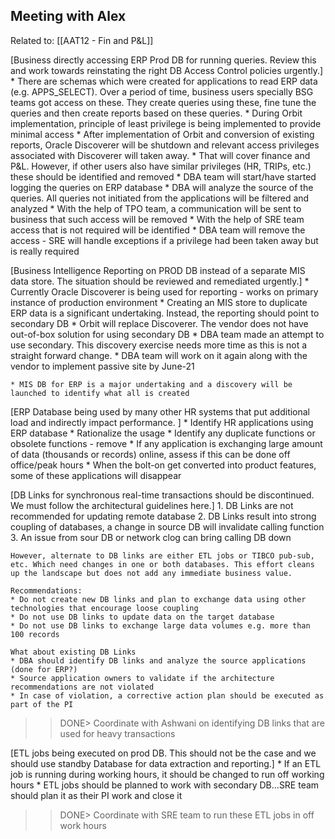 ## Meeting with Alex
Related to: [[AAT12 - Fin and P&L]]

[Business directly accessing ERP Prod DB for running queries. Review this and work towards reinstating the right DB Access Control policies urgently.]
    * There are schemas which were created for applications to read ERP data (e.g. APPS_SELECT). Over a period of time, business users specially BSG teams got access on these. They create queries using these, fine tune the queries and then create reports based on these queries.
    * During Orbit implementation, principle of least privilege is being implemented to provide minimal access
    * After implementation of Orbit and conversion of existing reports, Oracle Discoverer will be shutdown and relevant access privileges associated with Discoverer will taken away. 
    * That will cover finance and P&L. However, if other users also have similar privileges (HR, TRIPs, etc.) these should be identified and removed
    * DBA team will start/have started logging the queries on ERP database
    * DBA will analyze the source of the queries. All queries not initiated from the applications will be filtered and analyzed
    * With the help of TPO team, a communication will be sent to business that such access will be removed
    * With the help of SRE team access that is not required will be identified 
    * DBA team will remove the access - SRE will handle exceptions if a privilege had been taken away but is really required

[Business Intelligence Reporting on PROD DB instead of a separate MIS data store. The situation should be reviewed and remediated urgently.]
    * Currently Oracle Discoverer is being used for reporting - works on primary instance of production environment
    * Creating an MIS store to duplicate ERP data is a significant undertaking. Instead, the reporting should point to secondary DB
    * Orbit will replace Discoverer. The vendor does not have out-of-box solution for using secondary DB
    * DBA team made an attempt to use secondary. This discovery exercise needs more time as this is not a straight forward change. 
    * DBA team will work on it again along with the vendor to implement passive site by June-21

    * MIS DB for ERP is a major undertaking and a discovery will be launched to identify what all is created 

[ERP Database being used by many other HR systems that put additional load and indirectly impact performance. ]
    * Identify HR applications using ERP database
    * Rationalize the usage 
    * Identify any duplicate functions or obsolete functions - remove
    * If any application is exchanging large amount of data (thousands or records) online, assess if this can be done off office/peak hours
    * When the bolt-on get converted into product features, some of these applications will disappear


[DB Links for synchronous real-time transactions should be discontinued. We must follow the architectural guidelines here.]
    1. DB Links are not recommended for updating remote database
    2. DB Links result into strong coupling of databases, a change in source DB will invalidate calling function
    3. An issue from sour DB or network clog can bring calling DB down

    However, alternate to DB links are either ETL jobs or TIBCO pub-sub, etc. Which need changes in one or both databases. This effort cleans up the landscape but does not add any immediate business value.

    Recommendations:
    * Do not create new DB links and plan to exchange data using other technologies that encourage loose coupling
    * Do not use DB links to update data on the target database
    * Do not use DB links to exchange large data volumes e.g. more than 100 records

    What about existing DB Links
    * DBA should identify DB links and analyze the source applications (done for ERP?)
    * Source application owners to validate if the architecture recommendations are not violated
    * In case of violation, a corrective action plan should be executed as part of the PI

>>DONE> Coordinate with Ashwani on identifying DB links that are used for heavy transactions

[ETL jobs being executed on prod DB. This should not be the case and we should use standby Database for data extraction and reporting.]
    * If an ETL job is running during working hours, it should be changed to run off working hours
    * ETL jobs should be planned to work with secondary DB...SRE team should plan it as their PI work and close it

>>DONE> Coordinate with SRE team to run these ETL jobs in off work hours

